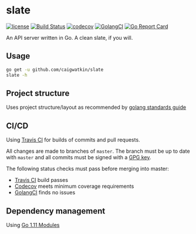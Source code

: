 # slate

[![license](http://img.shields.io/badge/license-Apache%20v2-orange.svg)](https://raw.githubusercontent.com/caigwatkin/slate/master/LICENSE)
[![Build Status](https://travis-ci.org/caigwatkin/slate.svg?branch=master)](https://travis-ci.org/caigwatkin/slate)
[![codecov](https://codecov.io/gh/caigwatkin/slate/branch/master/graph/badge.svg)](https://codecov.io/gh/caigwatkin/slate)
[![GolangCI](https://golangci.com/badges/github.com/caigwatkin/slate.svg)](https://golangci.com)
[![Go Report Card](https://goreportcard.com/badge/github.com/caigwatkin/slate)](https://goreportcard.com/report/github.com/caigwatkin/slate)

An API server written in Go. A clean slate, if you will.

## Usage

```bash
go get -u github.com/caigwatkin/slate
slate -h
```

## Project structure

Uses project structure/layout as recommended by [golang standards guide](https://github.com/golang-standards/project-layout)

## CI/CD

Using [Travis CI](https://travis-ci.org) for builds of commits and pull requests.

All changes are made to branches of `master`. The branch must be up to date with `master` and all commits must be signed with a [GPG key](https://gnupg.org).

The following status checks must pass before merging into master:

- [Travis CI](https://travis-ci.org) build passes
- [Codecov](https://codecov.io) meets minimum coverage requirements
- [GolangCI](https://golangci.com) finds no issues

## Dependency management

Using [Go 1.11 Modules](https://github.com/golang/go/wiki/Modules)
